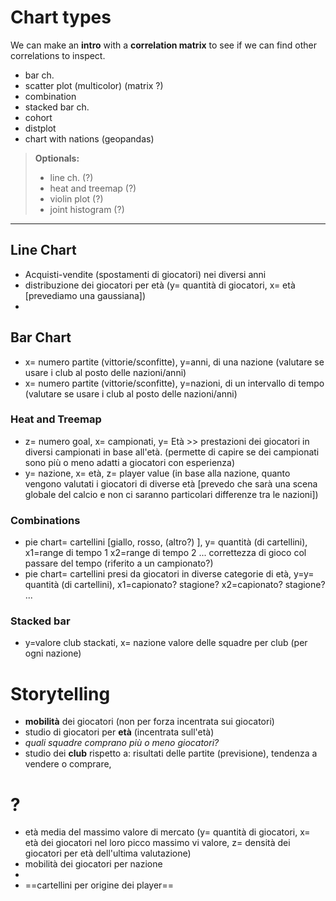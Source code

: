 # Chart types 
We can make an **intro** with a **correlation matrix** to see if we can find other correlations to inspect.
- bar ch.
- scatter plot (multicolor) (matrix ?)
- combination
- stacked bar ch.
- cohort
- distplot
- chart with nations (geopandas)

> **Optionals:**
> - line ch. (?)
> - heat and treemap (?)
> - violin plot (?)
> - joint histogram (?)

---

## Line Chart
- Acquisti-vendite (spostamenti di giocatori) nei diversi anni 
- distribuzione dei giocatori per età (y= quantità di giocatori, x= età \[prevediamo una gaussiana])
- 

## Bar Chart
- x= numero partite (vittorie/sconfitte), y=anni, di una nazione (valutare se usare i club al posto delle nazioni/anni)
- x= numero partite (vittorie/sconfitte), y=nazioni, di un intervallo di tempo (valutare se usare i club al posto delle nazioni/anni)

### Heat and Treemap
- z= numero goal, x= campionati, y= Età >> prestazioni dei giocatori in diversi campionati in base all'età. (permette di capire se dei campionati sono più o meno adatti a giocatori con esperienza)
- y= nazione, x= età, z= player value (in base alla nazione, quanto vengono valutati i giocatori di diverse età \[prevedo che sarà una scena globale del calcio e non ci saranno particolari differenze tra le nazioni])

### Combinations
- pie chart= cartellini \[giallo, rosso, (altro?) ], y= quantità (di cartellini), x1=range di tempo 1 x2=range di tempo 2 ...
	correttezza di gioco col passare del tempo (riferito a un campionato?)
- pie chart= cartellini presi da giocatori in diverse categorie di età, y=y= quantità (di cartellini), x1=capionato? stagione?  x2=capionato? stagione? ...

### Stacked bar
- y=valore club stackati, x= nazione
	valore delle squadre per club (per ogni nazione) 



# Storytelling
- **mobilità** dei giocatori (non per forza incentrata sui giocatori)
- studio di giocatori per **età** (incentrata sull'età)
- _quali squadre comprano più o meno giocatori?_
- studio dei **club** rispetto a: risultati delle partite (previsione), tendenza a vendere o comprare, 

# ?
- età media del massimo valore di mercato (y= quantità di giocatori, x= età dei giocatori nel loro picco massimo vi valore, z= densità dei giocatori per età dell'ultima valutazione)
- mobilità dei giocatori per nazione
- 
- ==cartellini per origine dei player==
